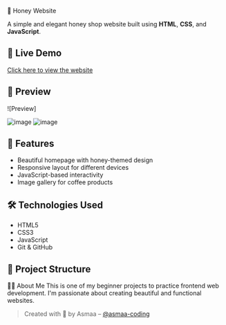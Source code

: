 🍯 Honey  Website

A simple and elegant honey shop website built using **HTML**, **CSS**, and **JavaScript**.

## 🔗 Live Demo
[Click here to view the website]([https://codingmento.github.io/honey-website/])

## 📸 Preview
![Preview]

![image](https://github.com/user-attachments/assets/43551f7a-6d7f-4c7c-8cd9-12e539878258)
![image](https://github.com/user-attachments/assets/4ec31f09-3f4a-412a-a71d-a60452f636e8)



## 📂 Features
- Beautiful homepage with honey-themed design
- Responsive layout for different devices
- JavaScript-based interactivity
- Image gallery for coffee products

## 🛠️ Technologies Used
- HTML5
- CSS3
- JavaScript
- Git & GitHub

## 📁 Project Structure


🙋‍♀️ About Me
This is one of my beginner projects to practice frontend web development. I'm passionate about creating beautiful and functional websites.

> Created with 💖 by Asmaa – [@asmaa-coding](https://github.com/asmaa-coding)
